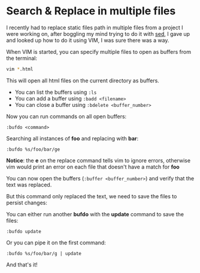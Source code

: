 # Search & Replace in multiple files

I recently had to replace static files path in multiple files from a project
I were working on, after boggling my mind trying to do it with
[sed](http://en.wikipedia.org/wiki/Sed), I gave up and looked up how to do it
using VIM, I was sure there was a way.

When VIM is started, you can specify multiple files to open as buffers from the
terminal:

```bash
vim *.html
```

This will open all html files on the current directory as buffers.
* You can list the buffers using `:ls`
* You can add a buffer using `:badd <filename>`
* You can close a buffer using `:bdelete <buffer_number>`

Now you can run commands on all open buffers:

```vimscript
:bufdo <command>
```

Searching all instances of **foo** and replacing with **bar**:

```vimscript
:bufdo %s/foo/bar/ge
```

**Notice**: the **e** on the replace command tells vim to ignore errors,
otherwise vim would print an error on each file that doesn't have a match for
**foo**

You can now open the buffers (`:buffer <buffer_number>`) and verify that the
text was replaced.

But this command only replaced the text, we need to save the files to persist
changes:

You can either run another **bufdo** with the **update** command to save the
files:

```vimscript
:bufdo update
```

Or you can pipe it on the first command:

```vimscript
:bufdo %s/foo/bar/g | update
```

And that's it!
